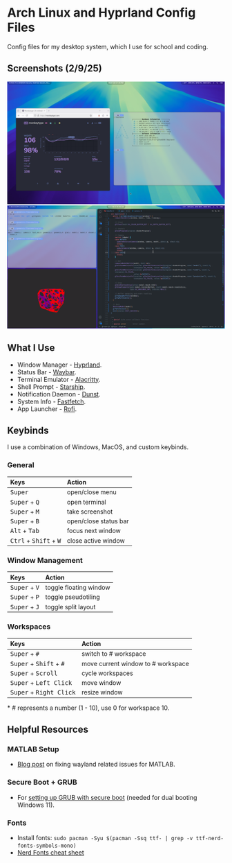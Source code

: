 # Arch Linux and Hyprland Config Files

Config files for my desktop system, which I use for school and coding.

## Screenshots (2/9/25)

<img src="./screenshots/1.png"/>
<img src="./screenshots/2.png"/>

## What I Use

-   Window Manager - [Hyprland](https://hyprland.org/).
-   Status Bar - [Waybar](https://github.com/Alexays/Waybar).
-   Terminal Emulator - [Alacritty](https://github.com/alacritty/alacritty).
-   Shell Prompt - [Starship](https://starship.rs/).
-   Notification Daemon - [Dunst](https://github.com/dunst-project/dunst).
-   System Info - [Fastfetch](https://github.com/fastfetch-cli/fastfetch).
-   App Launcher - [Rofi](https://github.com/lbonn/rofi).

## Keybinds

I use a combination of Windows, MacOS, and custom keybinds.

### General

| Keys                                              | Action                |
| :------------------------------------------------ | :-------------------- |
| <kbd>Super</kbd>                                  | open/close menu       |
| <kbd>Super</kbd> + <kbd>Q</kbd>                   | open terminal         |
| <kbd>Super</kbd> + <kbd>M</kbd>                   | take screenshot       |
| <kbd>Super</kbd> + <kbd>B</kbd>                   | open/close status bar |
| <kbd>Alt</kbd> + <kbd>Tab</kbd>                   | focus next window     |
| <kbd>Ctrl</kbd> + <kbd>Shift</kbd> + <kbd>W</kbd> | close active window   |

### Window Management

| Keys                            | Action                 |
| :------------------------------ | :--------------------- |
| <kbd>Super</kbd> + <kbd>V</kbd> | toggle floating window |
| <kbd>Super</kbd> + <kbd>P</kbd> | toggle pseudotiling    |
| <kbd>Super</kbd> + <kbd>J</kbd> | toggle split layout    |

### Workspaces

| Keys                                               | Action                             |
| :------------------------------------------------- | :--------------------------------- |
| <kbd>Super</kbd> + <kbd>#</kbd>                    | switch to # workspace              |
| <kbd>Super</kbd> + <kbd>Shift</kbd> + <kbd>#</kbd> | move current window to # workspace |
| <kbd>Super</kbd> + <kbd>Scroll</kbd>               | cycle workspaces                   |
| <kbd>Super</kbd> + <kbd>Left Click</kbd>           | move window                        |
| <kbd>Super</kbd> + <kbd>Right Click</kbd>          | resize window                      |

\* # represents a number (1 - 10), use 0 for workspace 10.

## Helpful Resources

### MATLAB Setup

-   [Blog post](https://heziah.top/posts/notion/arch-linux-wayland-an-zhuang-matlab/) on fixing wayland related issues for MATLAB.

### Secure Boot + GRUB

-   For [setting up GRUB with secure boot](https://www.reddit.com/r/archlinux/comments/10pq74e/my_easy_method_for_setting_up_secure_boot_with/) (needed for dual booting Windows 11).

### Fonts

-   Install fonts: `sudo pacman -Syu $(pacman -Ssq ttf- | grep -v ttf-nerd-fonts-symbols-mono)`
-   [Nerd Fonts cheat sheet](https://www.nerdfonts.com/cheat-sheet)
